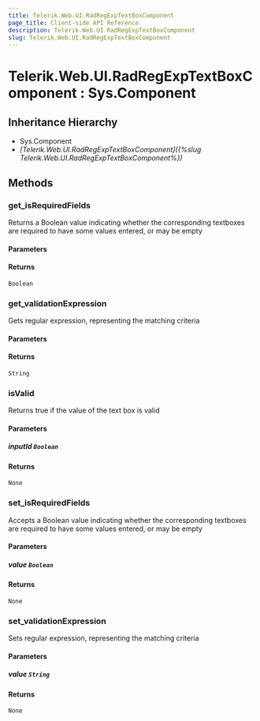 ```yaml
---
title: Telerik.Web.UI.RadRegExpTextBoxComponent
page_title: Client-side API Reference
description: Telerik.Web.UI.RadRegExpTextBoxComponent
slug: Telerik.Web.UI.RadRegExpTextBoxComponent
---
```


# Telerik.Web.UI.RadRegExpTextBoxComponent : Sys.Component 

## Inheritance Hierarchy

* Sys.Component
* *[Telerik.Web.UI.RadRegExpTextBoxComponent]({%slug Telerik.Web.UI.RadRegExpTextBoxComponent%})*

## Methods

###  get_isRequiredFields

Returns a Boolean value indicating whether the corresponding textboxes are required to have some values entered, or may be empty

#### Parameters

#### Returns

`Boolean` 

###  get_validationExpression

Gets regular expression, representing the matching criteria

#### Parameters

#### Returns

`String` 

###  isValid

Returns true if the value of the text box is valid

#### Parameters

##### inputId `Boolean`

#### Returns

`None` 

###  set_isRequiredFields

Accepts a Boolean value indicating whether the corresponding textboxes are required to have some values entered, or may be empty

#### Parameters

##### value `Boolean`

#### Returns

`None` 

###  set_validationExpression

Sets regular expression, representing the matching criteria

#### Parameters

##### value `String`

#### Returns

`None` 



